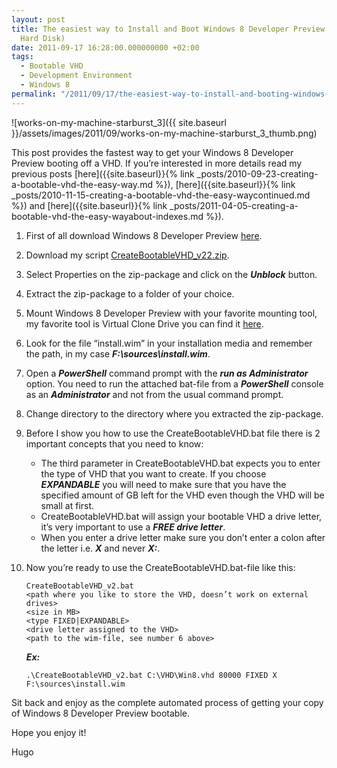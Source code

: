 ```yaml
---
layout: post
title: The easiest way to Install and Boot Windows 8 Developer Preview off a VHD (Virtual
  Hard Disk)
date: 2011-09-17 16:28:00.000000000 +02:00
tags:
  - Bootable VHD
  - Development Environment
  - Windows 8
permalink: "/2011/09/17/the-easiest-way-to-install-and-booting-windows-8-developer-preview-off-a-vhd-virtual-hard-disk/"
---
```


![works-on-my-machine-starburst_3]({{ site.baseurl }}/assets/images/2011/09/works-on-my-machine-starburst_3_thumb.png)

This post provides the fastest way to get your Windows 8 Developer Preview booting off a VHD. If you’re interested in more details read my previous posts [here]({{site.baseurl}}{% link _posts/2010-09-23-creating-a-bootable-vhd-the-easy-way.md %}), [here]({{site.baseurl}}{% link _posts/2010-11-15-creating-a-bootable-vhd-the-easy-waycontinued.md %}) and [here]({{site.baseurl}}{% link _posts/2011-04-05-creating-a-bootable-vhd-the-easy-wayabout-indexes.md %}).

1. First of all download Windows 8 Developer Preview [here](http://msdn.microsoft.com/en-us/windows/apps/br229516 "Windows 8 Developer Preview").
2. Download my script [CreateBootableVHD_v22.zip]({{site.baseurl}}/assets/other/CreateBootableVHD_v22.zip).
3. Select Properties on the zip-package and click on the _**Unblock**_ button.
4. Extract the zip-package to a folder of your choice.
5. Mount Windows 8 Developer Preview with your favorite mounting tool, my favorite tool is Virtual Clone Drive you can find it [here](http://static.slysoft.com/SetupVirtualCloneDrive.exe "VirtualCloneDrive.exe").
6. Look for the file “install.wim” in your installation media and remember the path, in my case _**F:\sources\install.wim**_.
7. Open a _**PowerShell**_ command prompt with the _**run as Administrator**_ option. You need to run the attached bat-file from a _**PowerShell**_ console as an _**Administrator**_ and not from the usual command prompt.
8. Change directory to the directory where you extracted the zip-package.
9. Before I show you how to use the CreateBootableVHD.bat file there is 2 important concepts that you need to know:

   - The third parameter in CreateBootableVHD.bat expects you to enter the type of VHD that you want to create. If you choose _**EXPANDABLE**_ you will need to make sure that you have the specified amount of GB left for the VHD even though the VHD will be small at first.
   - CreateBootableVHD.bat will assign your bootable VHD a drive letter, it’s very important to use a _**FREE drive letter**_.
   - When you enter a drive letter make sure you don’t enter a colon after the letter i.e. _**X**_ and never _**X:**_.

10. Now you’re ready to use the CreateBootableVHD.bat-file like this:

    ```
    CreateBootableVHD_v2.bat
    <path where you like to store the VHD, doesn’t work on external drives>
    <size in MB>
    <type FIXED|EXPANDABLE>
    <drive letter assigned to the VHD>
    <path to the wim-file, see number 6 above>
    ```

    _**Ex:**_

    ```
    .\CreateBootableVHD_v2.bat C:\VHD\Win8.vhd 80000 FIXED X F:\sources\install.wim
    ```

Sit back and enjoy as the complete automated process of getting your copy of Windows 8 Developer Preview bootable.

Hope you enjoy it!

Hugo
